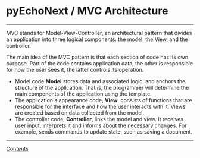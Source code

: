 # pyEchoNext / MVC Architecture

---

MVC stands for Model-View-Controller, an architectural pattern that divides an application into three logical components: the model, the View, and the controller.

The main idea of the MVC pattern is that each section of code has its own purpose. Part of the code contains application data, the other is responsible for how the user sees it, the latter controls its operation.

+ Model code **Model** stores data and associated logic, and anchors the structure of the application. That is, the programmer will determine the main components of the application using the template.
+ The application's appearance code, **View**, consists of functions that are responsible for the interface and how the user interacts with it. Views are created based on data collected from the model.
+ The controller code, **Controller**, links the model and view. It receives user input, interprets it and informs about the necessary changes. For example, sends commands to update state, such as saving a document.

---

[Contents](./index.md)


